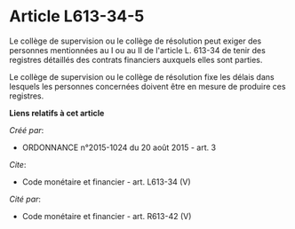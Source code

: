 # Article L613-34-5

Le collège de supervision ou le collège de résolution peut exiger des personnes mentionnées au I ou au II de l'article L.
613-34 de tenir des registres détaillés des contrats financiers auxquels elles sont parties.

Le collège de supervision ou le collège de résolution fixe les délais dans lesquels les personnes concernées doivent être en
mesure de produire ces registres.

**Liens relatifs à cet article**

_Créé par_:

  - ORDONNANCE n°2015-1024 du 20 août 2015 - art. 3

_Cite_:

  - Code monétaire et financier - art. L613-34 (V)

_Cité par_:

  - Code monétaire et financier - art. R613-42 (V)
